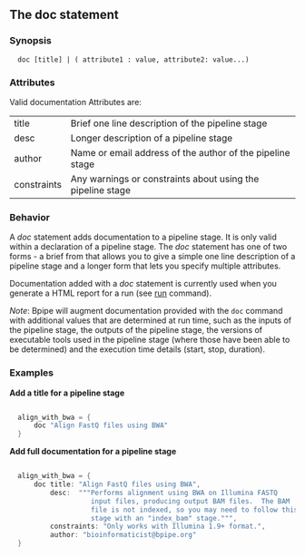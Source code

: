 ## The doc statement

### Synopsis

    
    
      doc [title] | ( attribute1 : value, attribute2: value...)
    
  
### Attributes

Valid documentation Attributes are:

<table>
  <tr><td>title</td><td>Brief one line description of the pipeline stage</td></tr>
  <tr><td>desc</td><td>Longer description of a pipeline stage</td></tr>
  <tr><td>author</td><td>Name or email address of the author of the pipeline stage</td></tr>
  <tr><td>constraints</td><td>Any warnings or constraints about using the pipeline stage</td></tr>
</table>

### Behavior

A *doc* statement adds documentation to a pipeline stage.  It is only valid within a declaration of a pipeline stage.  The *doc* statement has one of two forms - a brief from that allows you to give a simple one line description of a pipeline stage and a longer form that lets you specify multiple attributes.

Documentation added with a *doc* statement is currently used when you generate a HTML report for a run (see [run](/Commands/run) command).

*Note*: Bpipe will augment documentation provided with the `doc` command with additional values that are determined at run time, such as the inputs of the pipeline stage, the outputs of the pipeline stage, the versions of executable tools used in the pipeline stage (where those have been able to be determined) and the execution time details (start, stop, duration).

### Examples

**Add a title for a pipeline stage**
```groovy 

  align_with_bwa = {
      doc "Align FastQ files using BWA"
  }
```

**Add full documentation for a pipeline stage**
```groovy 

  align_with_bwa = {
      doc title: "Align FastQ files using BWA",
          desc:  """Performs alignment using BWA on Illumina FASTQ 
                    input files, producing output BAM files.  The BAM 
                    file is not indexed, so you may need to follow this
                    stage with an "index_bam" stage.""",
          constraints: "Only works with Illumina 1.9+ format.",
          author: "bioinformaticist@bpipe.org"
  }
```
